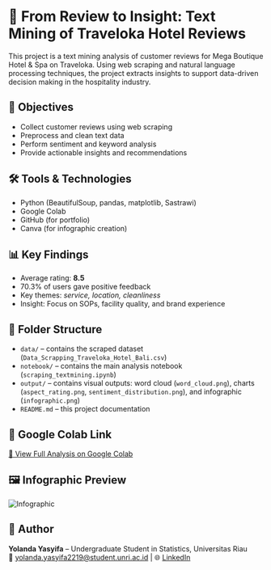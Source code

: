 # 💬 From Review to Insight: Text Mining of Traveloka Hotel Reviews

This project is a text mining analysis of customer reviews for Mega Boutique Hotel & Spa on Traveloka. Using web scraping and natural language processing techniques, the project extracts insights to support data-driven decision making in the hospitality industry.

## 🎯 Objectives
- Collect customer reviews using web scraping
- Preprocess and clean text data
- Perform sentiment and keyword analysis
- Provide actionable insights and recommendations

## 🛠️ Tools & Technologies
- Python (BeautifulSoup, pandas, matplotlib, Sastrawi)
- Google Colab
- GitHub (for portfolio)
- Canva (for infographic creation)

## 📊 Key Findings
- Average rating: **8.5**
- 70.3% of users gave positive feedback
- Key themes: *service, location, cleanliness*
- Insight: Focus on SOPs, facility quality, and brand experience

## 📁 Folder Structure
- `data/` – contains the scraped dataset (`Data_Scrapping_Traveloka_Hotel_Bali.csv`)
- `notebook/` – contains the main analysis notebook (`scraping_textmining.ipynb`)
- `output/` – contains visual outputs: word cloud (`word_cloud.png`), charts (`aspect_rating.png`, `sentiment_distribution.png`), and infographic (`infographic.png`)
- `README.md` – this project documentation

## 🔗 Google Colab Link
[🔗 View Full Analysis on Google Colab](https://colab.research.google.com/drive/1Tg40FpmIUmiWtKV1AxrS9w1Nt25bC_TA?usp=sharing)

## 🖼️ Infographic Preview
![Infographic](output/infographic)

## 👤 Author
**Yolanda Yasyifa** – Undergraduate Student in Statistics, Universitas Riau  
📧 yolanda.yasyifa2219@student.unri.ac.id | 🌐 [LinkedIn](www.linkedin.com/in/yolanda-yasyifa-5210ba2a4)
